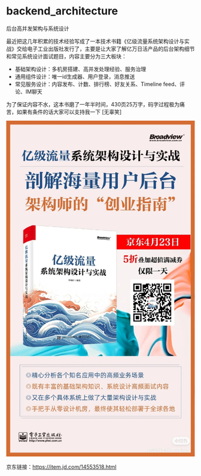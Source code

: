 # backend_architecture
后台高并发架构与系统设计

最近把这几年积累的技术经验写成了一本技术书籍《亿级流量系统架构设计与实战》交给电子工业出版社发行了，主要是让大家了解亿万日活产品的后台架构细节和常见系统设计面试题目，内容主要分为三大板块：
- 基础架构设计：多机房搭建、高并发处理经验、服务治理
- 通用组件设计：唯一id生成器、用户登录，消息推送
- 常见服务设计：内容发布、计数、排行榜、好友关系、Timeline feed、评论、IM聊天

为了保证内容不水，这本书磨了一年半时间，430页25万字，码字过程极为痛苦，如果有条件的话大家可以支持我一下 [无辜笑]

![Alt text](20240425-193440.jpeg)

京东链接：https://item.jd.com/14553518.html
